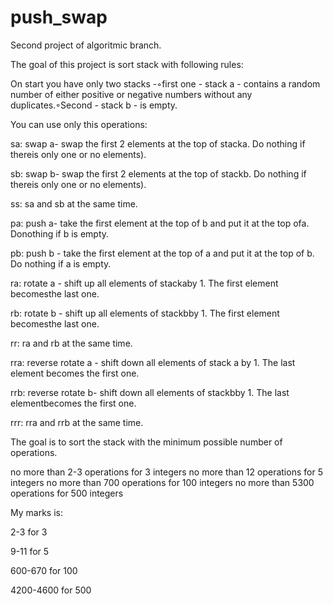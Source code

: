 # push_swap
Second project of algoritmic branch.

The goal of this project is sort stack with following rules:

On start you have only two stacks -◦first one - stack a - contains a random number of either positive or negative numbers without any duplicates.◦Second - stack b - is empty.

You can use only this operations:

sa: swap a- swap the first 2 elements at the top of stacka. Do nothing if thereis only one or no elements).

sb: swap b- swap the first 2 elements at the top of stackb. Do nothing if thereis only one or no elements).

ss: sa and sb at the same time. 

pa: push a- take the first element at the top of b and put it at the top ofa. Donothing if b is empty.

pb: push b - take the first element at the top of a and put it at the top of b. Do nothing if a is empty.

ra: rotate a - shift up all elements of stackaby 1. The first element becomesthe last one.

rb: rotate b - shift up all elements of stackbby 1. The first element becomesthe last one.

rr: ra and rb at the same time.

rra: reverse rotate a - shift down all elements of stack a by 1. The last element becomes the first one.

rrb: reverse rotate b- shift down all elements of stackbby 1. The last elementbecomes the first one.

rrr: rra and rrb at the same time.

The goal is to sort the stack with the minimum possible number of operations.

no more than 2-3 operations for 3 integers
no more than 12 operations for 5 integers
no more than 700 operations for 100 integers
no more than 5300 operations for 500 integers

My marks is:

2-3 for 3

9-11 for 5

600-670 for 100

4200-4600 for 500
